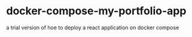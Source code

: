 # docker-compose-my-portfolio-app
a trial version of hoe to deploy a react application on  docker compose
